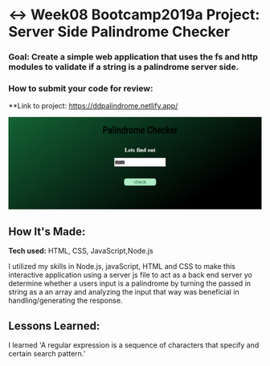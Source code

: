 # ↔️ Week08 Bootcamp2019a Project: Server Side Palindrome Checker

### Goal: Create a simple web application that uses the fs and http modules to validate if a string is a palindrome server side.

### How to submit your code for review:
**Link to project: https://ddpalindrome.netlify.app/
 
![snip](sc.PNG)
 
## How It's Made:
 
**Tech used:** HTML, CSS, JavaScript,Node.js
 
 
I utilized my skills in Node.js, javaScript, HTML and CSS to make this interactive application using a server js file to act as a back end server yo determine whether a users input is a palindrome by turning the passed in string as a an array and analyzing the input that way was beneficial in handling/generating the response.
## Lessons Learned:
I learned 'A regular expression is a sequence of characters that specify and certain search pattern.'
